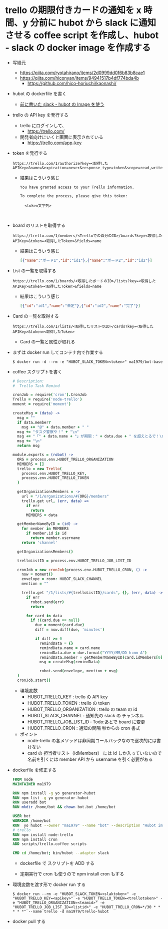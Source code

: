 # trello の期限付きカードの通知を x 時間、y 分前に hubot から slack に通知させる coffee script を作成し、hubot - slack の docker image を作成する

- 写経元

  - https://qiita.com/ryotahirano/items/2d0999dd0f6b83b8cae1
  - https://qiita.com/hiconyan/items/94941517b4df774bda4b
    - https://github.com/hico-horiuchi/kaonashi/

- hubot の dockerfile を書く

  - [前に書いた slack - hubot の Image を使う](https://github.com/ma1979/sutra/blob/master/20171126_Hubot/Hubot%20%E7%92%B0%E5%A2%83%E6%A7%8B%E7%AF%89.md)

- trello の API key を発行する

  - trello にログインして、
    - https://trello.com/
  - 開発者向けにいくと画面に表示されている
    - https://trello.com/app-key

- token を発行する

  ```
  https://trello.com/1/authorize?key=<取得したAPIKey>&name=&expiration=never&response_type=token&scope=read,write
  ```

  - 結果はこういう感じ

    ```
    You have granted access to your Trello information.

    To complete the process, please give this token:

      <token文字列>
    ```

    ​

- board のリストを取得する

  ```
  https://trello.com/1/members/<Trelloでの自分のID>/boards?key=<取得したAPIKey>&token=<取得したToken>&fields=name
  ```
  - 結果はこういう感じ

    ```json
    [{"name":"ボード1","id":"id1"},{"name":"ボード2","id":"id2"}]
    ```

- List の一覧を取得する

  ```
  https://trello.com/1/boards/<取得したボードのID>/lists?key=<取得したAPIKey>&token=<取得したToken>&fields=name
  ```

  - 結果はこういう感じ

    ```json
    [{"id":"id1","name":"未定"},{"id":"id2","name":"完了"}]
    ```

- Card の一覧を取得する

  ```
  https://trello.com/1/lists/<取得したリストのID>/cards?key=<取得したAPIKey>&token=<取得したToken>
  ```

  - Card の一覧と属性が取れる

- まずは docker run してコンテナ内で作業する

  ```shell
  $ docker run -d --rm -e "HUBOT_SLACK_TOKEN=<token>" ma1979/bot-base
  ```

- coffee スクリプトを書く

  ```coffeescript
  # Description:
  #  Trello Task Remind

  cronJob = require('cron').CronJob
  Trello = require('node-trello')
  moment = require('moment')

  createMsg = (data) ->
    msg = ""
    if data.member?
      msg += "@" + data.member + " "
    msg += "タスク警察や！" + "\n"
    msg += "「" + data.name + "」が期限：" + data.due + " を超えとるで！\n"
    msg += "\n"
    return msg

  module.exports = (robot) ->
    ORG = process.env.HUBOT_TRELLO_ORGANIZATION
    MEMBERS = []
    trello = new Trello(
      process.env.HUBOT_TRELLO_KEY,
      process.env.HUBOT_TRELLO_TOKEN
    )

    getOrganizationsMembers = ->
      url = "/1/organizations/#{ORG}/members"
      trello.get url, (err, data) =>
        if err
          return
        MEMBERS = data

    getMemberNameByID = (id) ->
      for member in MEMBERS
        if member.id is id
          return member.username
      return 'channel'

    getOrganizationsMembers()

    trelloListID = process.env.HUBOT_TRELLO_JOB_LIST_ID

    cronJob = new cronJob(process.env.HUBOT_TRELLO_CRON, () ->
      now = moment()
      envelope = room: HUBOT_SLACK_CHANNEL
      mention = ""

      trello.get "/1/lists/#{trelloListID}/cards", {}, (err, data) ->
        if err
          robot.send(err)
          return

        for card in data
          if !(card.due == null)
            due = moment(card.due)
            diff = now.diff(due, 'minutes')

            if diff >= 0
              remindData = {}
              remindData.name = card.name
              remindData.due = due.format("YYYY/MM/DD h:mm A")
              remindData.member = getMemberNameByID(card.idMembers[0])
              msg = createMsg(remindData)

              robot.send(envelope, mention + msg)
    )
    cronJob.start()
  ```

   - 環境変数
      - HUBOT_TRELLO_KEY : trello の API key
     - HUBOT_TRELLO_TOKEN : trello の token
     - HUBOT_TRELLO_ORGANIZATION : trello の team の id
     - HUBOT_SLACK_CHANNEL : 通知先の slack の チャンネル
     - HUBOT_TRELLO_JOB_LIST_ID : Todo:あとで board に変更
     - HUBOT_TRELLO_CRON : 通知の間隔 秒からの cron 書式
  - ポイント
    - node-trello の各メソッドは非同期コールバックなので逐次的には書けない
    - card の 担当者リスト（idMembers） には id しか入っていないので名前を引くには member API から username を引く必要がある

 -  dockerfile を修正する

    ```dockerfile
    FROM node
    MAINTAINER ma1979

    RUN npm install -g yo generator-hubot
    RUN npm list -g yo generator-hubot
    RUN useradd bot
    RUN mkdir /home/bot && chown bot.bot /home/bot

    USER bot
    WORKDIR /home/bot
    RUN  yo hubot --owner "ma1979" --name "bot" --description "Hubot image" --adapter slack
    # trello
    RUN npm install node-trello
    RUN npm install cron
    ADD scripts/trello.coffee scripts

    CMD cd /home/bot; bin/hubot --adapter slack
    ```

    - dockerfile で スクリプトを ADD する

    - 定期実行で cron も使うので npm install cron もする

 -  環境変数を渡す形で docker run する

    ```shell
    $ docker run --rm -e "HUBOT_SLACK_TOKEN=<slaktoken>" -e "HUBOT_TRELLO_KEY=<apikey>" -e "HUBOT_TRELLO_TOKEN=<trellotoken>" -e "HUBOT_TRELLO_ORGANIZATION=<teamid>" -e "HUBOT_TRELLO_JOB_LIST_ID=<listid>" -e "HUBOT_TRELLO_CRON=*/30 * * * * *" --name trello -d ma1979/trello-hubot
    ```

- docker pull する

